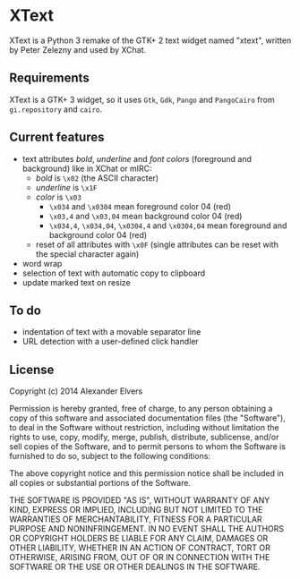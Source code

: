 # XText

XText is a Python 3 remake of the GTK+ 2 text widget named "xtext",  written  by
Peter Zelezny and used by XChat.

## Requirements

XText is a GTK+ 3 widget, so it uses `Gtk`, `Gdk`, `Pango` and `PangoCairo` from `gi.repository` and `cairo`.

## Current features

- text attributes _bold_, _underline_ and _font colors_ (foreground and background) like in XChat or mIRC:
    - _bold_ is `\x02` (the ASCII character)
    - _underline_ is `\x1F`
    - _color_ is `\x03`
        - `\x034` and `\x0304` mean foreground color 04 (red)
        - `\x03,4` and `\x03,04` mean background color 04 (red)
        - `\x034,4`, `\x034,04`, `\x0304,4` and `\x0304,04` mean foreground and background color 04 (red)
    - reset of all attributes with `\x0F` (single attributes can be reset with the special character again)
- word wrap
- selection of text with automatic copy to clipboard
- update marked text on resize

## To do

- indentation of text with a movable separator line
- URL detection with a user-defined click handler

## License

Copyright (c) 2014 Alexander Elvers

Permission is hereby granted, free of charge, to  any  person  obtaining  a
copy of this software and associated documentation files (the  "Software"),
to deal in the Software without restriction, including  without  limitation
the rights to use, copy, modify, merge,  publish,  distribute,  sublicense,
and/or sell copies of the Software, and  to  permit  persons  to  whom  the
Software is furnished to do so, subject to the following conditions:

The above copyright notice and this permission notice shall be included  in
all copies or substantial portions of the Software.

THE SOFTWARE IS PROVIDED "AS IS", WITHOUT WARRANTY OF ANY KIND, EXPRESS  OR
IMPLIED, INCLUDING BUT NOT LIMITED TO THE  WARRANTIES  OF  MERCHANTABILITY,
FITNESS FOR A PARTICULAR PURPOSE AND NONINFRINGEMENT.  IN  NO  EVENT  SHALL
THE AUTHORS OR COPYRIGHT HOLDERS BE LIABLE FOR ANY CLAIM, DAMAGES OR  OTHER
LIABILITY, WHETHER IN AN ACTION OF CONTRACT,  TORT  OR  OTHERWISE,  ARISING
FROM, OUT OF OR IN CONNECTION  WITH  THE  SOFTWARE  OR  THE  USE  OR  OTHER
DEALINGS IN THE SOFTWARE.

